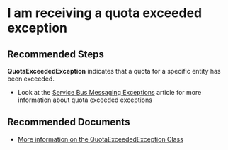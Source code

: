 <properties
    pageTitle="I am receiving a quota exceeded exception"
    description="I am receiving a quota exceeded exception"
    service="microsoft.servicebus"
    resource="namespaces"
    authors="kimliw"
    ms.author="v-kiwel"
    displayOrder="2"
    selfHelpType="resource"
    supportTopicIds=""
    resourceTags=""
    productPesIds="13186"
    cloudEnvironments="MoonCake"
/>

# I am receiving a quota exceeded exception

## **Recommended Steps**

**QuotaExceededException** indicates that a quota for a specific entity has been exceeded.

* Look at the [Service Bus Messaging Exceptions](https://docs.azure.cn/service-bus-messaging/service-bus-messaging-exceptions/) article for more information about quota exceeded exceptions

## **Recommended Documents**

* [More information on the QuotaExceededException Class](https://msdn.microsoft.com/library/azure/microsoft.servicebus.messaging.quotaexceededexception.aspx)<br>
